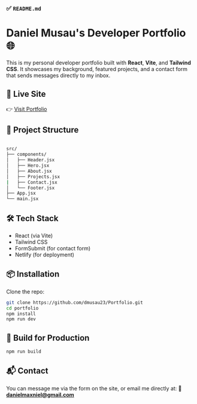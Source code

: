 ### ✅ `README.md`


# Daniel Musau's Developer Portfolio 🌐

This is my personal developer portfolio built with **React**, **Vite**, and **Tailwind CSS**. It showcases my background, featured projects, and a contact form that sends messages directly to my inbox.

## 🚀 Live Site

👉 [Visit Portfolio](https://dmusau.dev)

## 📁 Project Structure
```bash

src/
├── components/
│   ├── Header.jsx
│   ├── Hero.jsx
│   ├── About.jsx
│   ├── Projects.jsx
|   ├── Contact.jsx
│   └── Footer.jsx
├── App.jsx
└── main.jsx

````

## 🛠 Tech Stack

- React (via Vite)
- Tailwind CSS
- FormSubmit (for contact form)
- Netlify (for deployment)

## 📦 Installation

Clone the repo:

```bash
git clone https://github.com/dmusau23/Portfolio.git
cd portfolio
npm install
npm run dev
````

## 🧪 Build for Production

```bash
npm run build
```

## 📬 Contact

You can message me via the form on the site, or email me directly at:
📩 **[danielmaxniel@gmail.com](mailto:danielmaxniel@gmail.com)**

